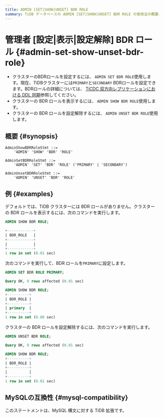 ```yaml
---
title: ADMIN [SET|SHOW|UNSET] BDR ROLE
summary: TiDB データベースの ADMIN [SET|SHOW|UNSET] BDR ROLE の使用法の概要。
---
```


# 管理者 [設定|表示|設定解除] BDR ロール {#admin-set-show-unset-bdr-role}

-   クラスターのBDRロールを設定するには、 `ADMIN SET BDR ROLE`使用します。現在、TiDBクラスターには`PRIMARY`と`SECONDARY` BDRロールを設定できます。BDRロールの詳細については、 [TiCDC 双方向レプリケーションにおける DDL 同期](/ticdc/ticdc-bidirectional-replication.md#ddl-replication)参照してください。
-   クラスターの BDR ロールを表示するには、 `ADMIN SHOW BDR ROLE`使用します。
-   クラスターの BDR ロールを設定解除するには、 `ADMIN UNSET BDR ROLE`使用します。

## 概要 {#synopsis}

```ebnf+diagram
AdminShowBDRRoleStmt ::=
    'ADMIN' 'SHOW' 'BDR' 'ROLE'

AdminSetBDRRoleStmt ::=
    'ADMIN' 'SET' 'BDR' 'ROLE' ('PRIMARY' | 'SECONDARY')

AdminUnsetBDRRoleStmt ::=
    'ADMIN' 'UNSET' 'BDR' 'ROLE'
```

## 例 {#examples}

デフォルトでは、TiDB クラスターには BDR ロールがありません。クラスターの BDR ロールを表示するには、次のコマンドを実行します。

```sql
ADMIN SHOW BDR ROLE;
```

```sql
+------------+
| BDR_ROLE   |
+------------+
|            |
+------------+
1 row in set (0.01 sec)
```

次のコマンドを実行して、BDR ロールを`PRIMARY`に設定します。

```sql
ADMIN SET BDR ROLE PRIMARY;
```

```sql
Query OK, 0 rows affected (0.01 sec)
```

```sql
ADMIN SHOW BDR ROLE;
+----------+
| BDR_ROLE |
+----------+
| primary  |
+----------+
1 row in set (0.00 sec)
```

クラスターの BDR ロールを設定解除するには、次のコマンドを実行します。

```sql
ADMIN UNSET BDR ROLE;
```

```sql
Query OK, 0 rows affected (0.01 sec)
```

```sql
ADMIN SHOW BDR ROLE;
+----------+
| BDR_ROLE |
+----------+
|          |
+----------+
1 row in set (0.01 sec)
```

## MySQLの互換性 {#mysql-compatibility}

このステートメントは、MySQL 構文に対する TiDB 拡張です。
